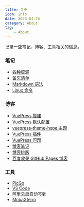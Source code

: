 ```yaml
---
title: 关于
icon: info
date: 2023-04-26
category: About
tag:
    - About
---
```


记录一些笔记、博客、工具相关的信息。

<!-- more -->

### 笔记

- [各种资源](./notes/resources.md)
- [备忘清单](./notes/quick_reference.md)
- [Markdown 语法](./notes/markdown_syntax.md)
- [Linux 命令](./notes/command.md)

### 博客

- [VuePress 搭建](./blog/build.md)
- [VuePress 默认配置](./blog/config.md)
- [vuepress-theme-hope 主题](./blog/theme_config.md)
- [VuePress 插件](./blog/theme_plugins.md)
- [VuePress 问题](./blog/problem.md)
- [博客笔记](./blog/blog_notes.md)
- [博客排版](./blog/blog_typeset.md)
- [百度收录 GitHub Pages 博客](./blog/baidu_seo.md)

### 工具

- [PicGo](./tools/picgo.md)
- [VS Code](./tools/vscode.md)
- [阿里云盘自动签到](./tools/ali_cloud_disk.md)
- [MobaXterm](./tools/mobaxterm.md)
